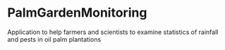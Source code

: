 # PalmGardenMonitoring

Application to help farmers and scientists to examine statistics of rainfall and pests in oil palm plantations
